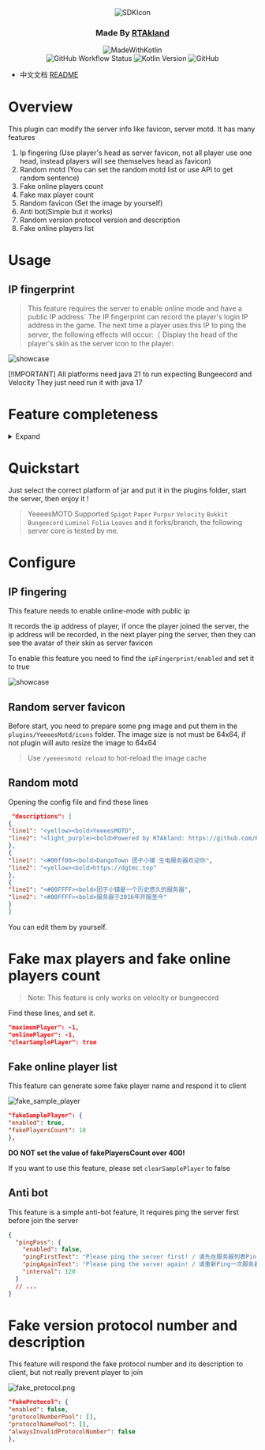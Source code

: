 <div align="center">
<img src="https://static.rtast.cn/static/icon/yesmotd-icon.png" alt="SDKIcon">

<h3>Made By <a href="https://github.com/RTAkland">RTAkland</a></h3>

<img src="https://static.rtast.cn/static/kotlin/made-with-kotlin.svg" alt="MadeWithKotlin">

<br>
<img alt="GitHub Workflow Status" src="https://img.shields.io/github/actions/workflow/status/DangoTown/YeeeesMOTD/main.yml">
<img alt="Kotlin Version" src="https://img.shields.io/badge/Kotlin-2.0.0-pink?logo=kotlin">
<img alt="GitHub" src="https://img.shields.io/github/license/RTAkland/YeeeesMOTD?logo=apache">

</div>

* 中文文档 [README](./README.md)

# Overview

This plugin can modify the server info like favicon, server motd. It has many features

1. Ip fingering (Use player's head as server favicon, not all player use one head, instead players will see themselves
   head as favicon)
2. Random motd (You can set the random motd list or use API to get random sentence)
3. Fake online players count
4. Fake max player count
5. Random favicon (Set the image by yourself)
6. Anti bot(Simple but it works)
7. Random version protocol version and description
8. Fake online players list

# Usage

## IP fingerprint

> This feature requires the server to enable online mode and have a public IP address`
> The IP fingerprint can record the player's login IP address in the game. The next time a player uses this IP to ping
> the server, the following effects will occur:（
> Display the head of the player's skin as the server icon to the player:

![showcase](./images/description.png)

[!IMPORTANT]
All platforms need java 21 to run expecting Bungeecord and Velocity They just need run it with java 17

# Feature completeness

<details>
<summary>Expand</summary>

|                   Feature/Platform                   | Velocity | Paper(Folia Supported) | Spigot & Bukkit | BungeeCord |
|:----------------------------------------------------:|:--------:|:----------------------:|:---------------:|:----------:|
|                     IP Fingering                     |    ✅     |           ✅            |        ✅        |     ✅      |
|                Fake max players count                |    ✅     |           ✅            |        ✅        |     ✅      |
|               Fake online player count               |    ✅     |           ❌            |        ❌        |     ✅      |
|                     Random motd                      |    ✅     |           ✅            |        ✅        |     ✅      |
|                    Random favicon                    |    ✅     |           ✅            |        ✅        |     ✅      |
|                       Anti bot                       |    ✅     |           ✅            |        ✅        |     ✅      |
|                       hitokoto                       |    ✅     |           ✅            |        ✅        |     ✅      |
| Fake version protocol version number and description |    ✅     |           ❌            |        ❌        |     ✅      |
|                   Fake player list                   |    ✅     |           ❌            |        ❌        |     ✅      |

</details>

# Quickstart

Just select the correct platform of jar and put it in the plugins folder, start the server, then enjoy it !

> YeeeesMOTD Supported `Spigot` `Paper` `Purpur` `Velocity` `Bukkit` `Bungeecord` `Luminol` `Folia` `Leaves`
> and it forks/branch, the following server core is tested by me.

# Configure

## IP fingering

This feature needs to enable online-mode with public ip

It records the ip address of player, if once the player joined the server, the ip address will
be recorded, in the next player ping the server, then they can see the avatar of their skin as server favicon

To enable this feature you need to find the `ipFingerprint/enabled` and set it to true

![showcase](./images/description.png)

## Random server favicon

Before start, you need to prepare some png image and put them in the `plugins/YeeeesMotd/icons`
folder. The image size is not must be 64x64, if not plugin will auto resize the image to 64x64

> Use `/yeeeesmotd reload` to hot-reload the image cache

## Random motd

Opening the config file and find these lines

```json
 "descriptions": [
{
"line1": "<yellow><bold>YeeeesMOTD",
"line2": "<light_purple><bold>Powered by RTAkland: https://github.com/RTAkland"
},
{
"line1": "<#00ff00><bold>DangoTown 团子小镇 生电服务器欢迎你",
"line2": "<yellow><bold>https://dgtmc.top"
},
{
"line1": "<#00FFFF><bold>团子小镇是一个历史悠久的服务器",
"line2": "<#00FFFF><bold>服务器于2016年开服至今"
}
]
```

You can edit them by yourself.

# Fake max players and fake online players count

> Note: This feature is only works on velocity or bungeecord

Find these lines, and set it.

```json
"maximumPlayer": -1,
"onlinePlayer": -1,
"clearSamplePlayer": true
```

## Fake online player list

This feature can generate some fake player name and respond it to client

![fake_sample_player](./images/fake_sample_player.png)

```json
"fakeSamplePlayer": {
"enabled": true,
"fakePlayersCount": 10
},
```

**DO NOT set the value of fakePlayersCount over 400!**

If you want to use this feature, please set `clearSamplePlayer` to false

## Anti bot

This feature is a simple anti-bot feature, It requires ping the server first before 
join the server

```json
{
  "pingPass": {
    "enabled": false,
    "pingFirstText": "Please ping the server first! / 请先在服务器列表Ping一次服务器",
    "pingAgainText": "Please ping the server again! / 请重新Ping一次服务器",
    "interval": 120
  }
  // ...
}
```

# Fake version protocol number and description

This feature will respond the fake protocol number and its description to client,
but not really prevent player to join

![fake_protocol.png](images/fake_protocol.png)

```json
"fakeProtocol": {
"enabled": false,
"protocolNumberPool": [],
"protocolNamePool": [],
"alwaysInvalidProtocolNumber": false
},
```